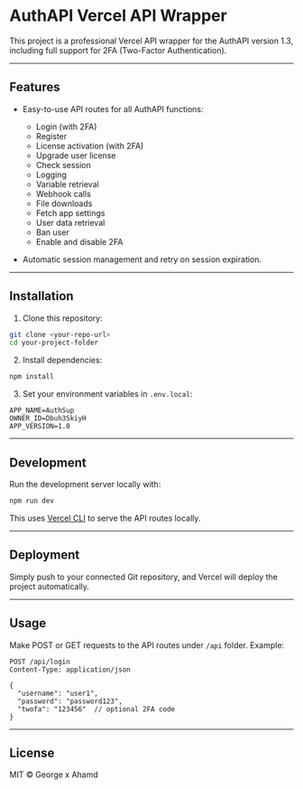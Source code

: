 # AuthAPI Vercel API Wrapper

This project is a professional Vercel API wrapper for the AuthAPI version 1.3, including full support for 2FA (Two-Factor Authentication).

---

## Features

- Easy-to-use API routes for all AuthAPI functions:
  - Login (with 2FA)
  - Register
  - License activation (with 2FA)
  - Upgrade user license
  - Check session
  - Logging
  - Variable retrieval
  - Webhook calls
  - File downloads
  - Fetch app settings
  - User data retrieval
  - Ban user
  - Enable and disable 2FA

- Automatic session management and retry on session expiration.

---

## Installation

1. Clone this repository:

```bash
git clone <your-repo-url>
cd your-project-folder
````

2. Install dependencies:

```bash
npm install
```

3. Set your environment variables in `.env.local`:

```
APP_NAME=AuthSup
OWNER_ID=Dbuh3SkiyH
APP_VERSION=1.0
```

---

## Development

Run the development server locally with:

```bash
npm run dev
```

This uses [Vercel CLI](https://vercel.com/docs/cli) to serve the API routes locally.

---

## Deployment

Simply push to your connected Git repository, and Vercel will deploy the project automatically.

---

## Usage

Make POST or GET requests to the API routes under `/api` folder.
Example:

```
POST /api/login
Content-Type: application/json

{
  "username": "user1",
  "password": "password123",
  "twofa": "123456"  // optional 2FA code
}
```

---

## License

MIT © George x Ahamd

